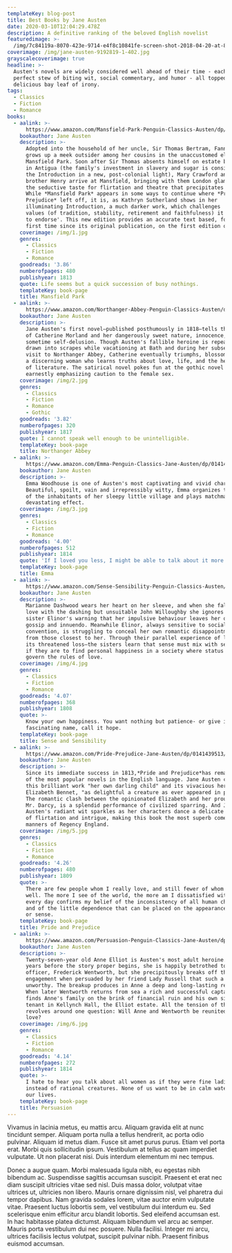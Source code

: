 ```yaml
---
templateKey: blog-post
title: Best Books by Jane Austen
date: 2020-03-10T12:04:29.478Z
description: A definitive ranking of the beloved English novelist
featuredimage: >-
  /img/7c84119a-8070-423e-9714-e4f8c10841fe-screen-shot-2018-04-20-at-84510-am.png
coverimage: /img/jane-austen-9192819-1-402.jpg
grayscalecoverimage: true
headline: >-
  Austen's novels are widely considered well ahead of their time - each one a
  perfect stew of biting wit, social commentary, and humor - all topped with a
  delicious bay leaf of irony.
tags:
  - Classics
  - Fiction
  - Romance
books:
  - aalink: >-
      https://www.amazon.com/Mansfield-Park-Penguin-Classics-Austen/dp/0141439807/ref=sr_1_1?crid=3VNHG1Q8QI080&keywords=mansfield+park&qid=1583840137&s=books&sprefix=mansfield%2Cstripbooks-intl-ship%2C205&sr=1-1
    bookauthor: Jane Austen
    description: >-
      Adopted into the household of her uncle, Sir Thomas Bertram, Fanny Price
      grows up a meek outsider among her cousins in the unaccustomed elegance of
      Mansfield Park. Soon after Sir Thomas absents himself on estate business
      in Antigua (the family's investment in slavery and sugar is considered in
      the Introduction in a new, post-colonial light), Mary Crawford and her
      brother Henry arrive at Mansfield, bringing with them London glamour, and
      the seductive taste for flirtation and theatre that precipitates a crisis.
      While *Mansfield Park* appears in some ways to continue where *Pride and
      Prejudice* left off, it is, as Kathryn Sutherland shows in her
      illuminating Introduction, a much darker work, which challenges 'the very
      values (of tradition, stability, retirement and faithfulness) it appears
      to endorse'. This new edition provides an accurate text based, for the
      first time since its original publication, on the first edition of 1814.
    coverimage: /img/1.jpg
    genres:
      - Classics
      - Fiction
      - Romance
    goodreads: '3.86'
    numberofpages: 480
    publishyear: 1813
    quote: Life seems but a quick succession of busy nothings.
    templateKey: book-page
    title: Mansfield Park
  - aalink: >-
      https://www.amazon.com/Northanger-Abbey-Penguin-Classics-Austen/dp/0141439793/ref=sr_1_2?keywords=Northanger+Abbey&qid=1583840368&sr=8-2
    bookauthor: Jane Austen
    description: >-
      Jane Austen's first novel—published posthumously in 1818—tells the story
      of Catherine Morland and her dangerously sweet nature, innocence, and
      sometime self-delusion. Though Austen's fallible heroine is repeatedly
      drawn into scrapes while vacationing at Bath and during her subsequent
      visit to Northanger Abbey, Catherine eventually triumphs, blossoming into
      a discerning woman who learns truths about love, life, and the heady power
      of literature. The satirical novel pokes fun at the gothic novel while
      earnestly emphasizing caution to the female sex.
    coverimage: /img/2.jpg
    genres:
      - Classics
      - Fiction
      - Romance
      - Gothic
    goodreads: '3.82'
    numberofpages: 320
    publishyear: 1817
    quote: I cannot speak well enough to be unintelligible.
    templateKey: book-page
    title: Northanger Abbey
  - aalink: >-
      https://www.amazon.com/Emma-Penguin-Classics-Jane-Austen/dp/0141439580/ref=sr_1_1?keywords=Emma+%28Penguin+Classics%29&qid=1583840753&sr=8-1
    bookauthor: Jane Austen
    description: >-
      Emma Woodhouse is one of Austen's most captivating and vivid characters.
      Beautiful, spoilt, vain and irrepressibly witty, Emma organizes the lives
      of the inhabitants of her sleepy little village and plays matchmaker with
      devastating effect.
    coverimage: /img/3.jpg
    genres:
      - Classics
      - Fiction
      - Romance
    goodreads: '4.00'
    numberofpages: 512
    publishyear: 1814
    quote: 'If I loved you less, I might be able to talk about it more.'
    templateKey: book-page
    title: Emma
  - aalink: >-
      https://www.amazon.com/Sense-Sensibility-Penguin-Classics-Austen/dp/0141439661/ref=sr_1_3?keywords=Sense+and+Sensibility&qid=1583840900&sr=8-3
    bookauthor: Jane Austen
    description: >-
      Marianne Dashwood wears her heart on her sleeve, and when she falls in
      love with the dashing but unsuitable John Willoughby she ignores her
      sister Elinor's warning that her impulsive behaviour leaves her open to
      gossip and innuendo. Meanwhile Elinor, always sensitive to social
      convention, is struggling to conceal her own romantic disappointment, even
      from those closest to her. Through their parallel experience of love—and
      its threatened loss—the sisters learn that sense must mix with sensibility
      if they are to find personal happiness in a society where status and money
      govern the rules of love.
    coverimage: /img/4.jpg
    genres:
      - Classics
      - Fiction
      - Romance
    goodreads: '4.07'
    numberofpages: 368
    publishyear: 1808
    quote: >-
      Know your own happiness. You want nothing but patience- or give it a more
      fascinating name, call it hope.
    templateKey: book-page
    title: Sense and Sensibility
  - aalink: >-
      https://www.amazon.com/Pride-Prejudice-Jane-Austen/dp/0141439513/ref=sr_1_3?crid=2Q48VF32NA1I8&keywords=pride+and+prejudice&qid=1583841253&sprefix=pride+and+p%2Caps%2C221&sr=8-3
    bookauthor: Jane Austen
    description: >-
      Since its immediate success in 1813,*Pride and Prejudice*has remained one
      of the most popular novels in the English language. Jane Austen called
      this brilliant work "her own darling child" and its vivacious heroine,
      Elizabeth Bennet, "as delightful a creature as ever appeared in print."
      The romantic clash between the opinionated Elizabeth and her proud beau,
      Mr. Darcy, is a splendid performance of civilized sparring. And Jane
      Austen's radiant wit sparkles as her characters dance a delicate quadrille
      of flirtation and intrigue, making this book the most superb comedy of
      manners of Regency England.
    coverimage: /img/5.jpg
    genres:
      - Classics
      - Fiction
      - Romance
    goodreads: '4.26'
    numberofpages: 480
    publishyear: 1809
    quote: >-
      There are few people whom I really love, and still fewer of whom I think
      well. The more I see of the world, the more am I dissatisfied with it; and
      every day confirms my belief of the inconsistency of all human characters,
      and of the little dependence that can be placed on the appearance of merit
      or sense.
    templateKey: book-page
    title: Pride and Prejudice
  - aalink: >-
      https://www.amazon.com/Persuasion-Penguin-Classics-Jane-Austen/dp/0141439688/ref=sr_1_1?crid=24XYK2S0WOYCC&keywords=persuasion+penguin+classics&qid=1583841540&sprefix=persuasion+penguin+cl%2Caps%2C204&sr=8-1
    bookauthor: Jane Austen
    description: >-
      Twenty-seven-year old Anne Elliot is Austen's most adult heroine. Eight
      years before the story proper begins, she is happily betrothed to a naval
      officer, Frederick Wentworth, but she precipitously breaks off the
      engagement when persuaded by her friend Lady Russell that such a match is
      unworthy. The breakup produces in Anne a deep and long-lasting regret.
      When later Wentworth returns from sea a rich and successful captain, he
      finds Anne's family on the brink of financial ruin and his own sister a
      tenant in Kellynch Hall, the Elliot estate. All the tension of the novel
      revolves around one question: Will Anne and Wentworth be reunited in their
      love?
    coverimage: /img/6.jpg
    genres:
      - Classics
      - Fiction
      - Romance
    goodreads: '4.14'
    numberofpages: 272
    publishyear: 1814
    quote: >-
      I hate to hear you talk about all women as if they were fine ladies
      instead of rational creatures. None of us want to be in calm waters all
      our lives.
    templateKey: book-page
    title: Persuasion
---
```

Vivamus in lacinia metus, eu mattis arcu. Aliquam gravida elit at nunc tincidunt semper. Aliquam porta nulla a tellus hendrerit, ac porta odio pulvinar. Aliquam id metus diam. Fusce sit amet purus purus. Etiam vel porta erat. Morbi quis sollicitudin ipsum. Vestibulum at tellus ac quam imperdiet vulputate. Ut non placerat nisi. Duis interdum elementum mi nec tempus.

Donec a augue quam. Morbi malesuada ligula nibh, eu egestas nibh bibendum ac. Suspendisse sagittis accumsan suscipit. Praesent et erat nec diam suscipit ultricies vitae sed nisl. Duis massa dolor, volutpat vitae ultrices ut, ultricies non libero. Mauris ornare dignissim nisl, vel pharetra dui tempor dapibus. Nam gravida sodales lorem, vitae auctor enim vulputate vitae. Praesent luctus lobortis sem, vel vestibulum dui interdum eu. Sed scelerisque enim efficitur arcu blandit lobortis. Sed eleifend accumsan est. In hac habitasse platea dictumst. Aliquam bibendum vel arcu ac semper. Mauris porta vestibulum dui nec posuere. Nulla facilisi. Integer mi arcu, ultrices facilisis lectus volutpat, suscipit pulvinar nibh. Praesent finibus euismod accumsan.
